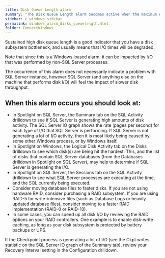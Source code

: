 ```yaml
---
title: Disk Queue Length alarm
summary: "The Disk Queue Length alarm becomes active when the maximum disk queue length of any disk exceeds a threshold."
sidebar: c_windows_sidebar
permalink: windows_alarm_disks_queuelength.html
folder: ConnectWindows
---
```



Sustained high disk queue length is a good indicator that you have a disk subsystem bottleneck, and usually means that I/O times will be degraded.

Note that since this is a Windows-based alarm, it can be impacted by I/O that was performed by non-SQL Server processes.

The occurrence of this alarm does not necessarily indicate a problem with SQL Server instance, however SQL Server (and anything else on the machine that performs disk I/O) will feel the impact of slower disk throughput.

## When this alarm occurs you should look at:

* In Spotlight on SQL Server, the Summary tab on the SQL Activity drilldown to see if SQL Server is generating high amounts of disk activity. The SQL Server IO graph shows the rate (pages per second) for each type of I/O that SQL Server is performing. If SQL Server is not generating a lot of I/O activity, then it is most likely being caused by some other Windows process, or by Windows itself.
* In Spotlight on Windows, the Logical Disk Activity tab on the Disks drilldown to see which disk(s) are being hit the hardest. This, and the list of disks that contain SQL Server databases (from the Databases drilldown in Spotlight on SQL Server), may help to determine if SQL Server is generating the I/O.
* In Spotlight on SQL Server, the Sessions tab on the SQL Activity drilldown to see what SQL Server processes are executing at the time, and the SQL currently being executed.
* Consider moving database files to faster disks. If you are not using hardware RAID, consider purchasing a RAID subsystem. If you are using RAID-5 for write-intensive files (such as Database Logs or heavily updated database files), consider moving to a faster RAID implementation (RAID-0 or RAID-10).
* In some cases, you can speed up all disk I/O by reviewing the RAID options on your RAID controllers. One example is to enable disk-write caching, as long as your disk subsystem is protected by battery backups or UPS.

If the Checkpoint process is generating a lot of I/O (see the Ckpt writes statistic on the SQL Server IO graph of the Summary tab), review your Recovery Interval setting in the Configuration drilldown.
